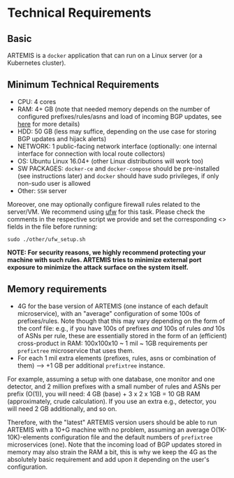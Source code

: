 # Technical Requirements

## Basic

ARTEMIS is a `docker` application that can run on a Linux server (or a Kubernetes cluster).

## Minimum Technical Requirements

* CPU: 4 cores
* RAM: 4+ GB (note that needed memory depends on the number of configured prefixes/rules/asns and load of incoming BGP updates, see [here](https://bgpartemis.readthedocs.io/en/latest/overview/#memory-requirements) for more details)
* HDD: 50 GB (less may suffice, depending on the use case for storing BGP updates and hijack alerts)
* NETWORK: 1 public-facing network interface (optionally: one internal interface for connection with local route collectors)
* OS: Ubuntu Linux 16.04+ (other Linux distributions will work too)
* SW PACKAGES: `docker-ce` and `docker-compose` should be pre-installed (see instructions later) and `docker` should have sudo privileges, if only non-sudo user is allowed
* Other: `SSH` server

Moreover, one may optionally configure firewall rules related to the server/VM.
We recommend using [ufw](https://www.digitalocean.com/community/tutorials/how-to-set-up-a-firewall-with-ufw-on-ubuntu-16-04)
for this task. Please check the comments in the respective script we provide and
set the corresponding <> fields in the file before running:
```
sudo ./other/ufw_setup.sh
```
**NOTE: For security reasons, we highly recommend protecting your machine with such rules. ARTEMIS tries to minimize external port exposure to minimize the attack surface on the system itself.**

## Memory requirements

* 4G for the base version of ARTEMIS (one instance of each default microservice),
with an "average" configuration of some 100s of prefixes/rules.
Note though that this may vary depending on the form of the conf file:
e.g., if you have 100s of prefixes *and* 100s of rules *and* 10s of ASNs per rule,
these are essentially stored in the form of an (efficient) cross-product in RAM:
100x100x10 ~ 1 mil ~ 1GB requirements per `prefixtree` microservice that uses them.
* For each 1 mil extra elements (prefixes, rules, asns or combination of them) --> +1 GB per additional `prefixtree` instance.

For example, assuming a setup with one database, one monitor and one detector, and 2 million prefixes with a small
number of rules and ASNs per prefix (O(1)), you will need: 4 GB (base) + 3 x 2 x 1GB = 10 GB RAM (approximately, crude calculation). If you use an extra e.g., detector, you will need 2 GB additionally, and so on.

Therefore, with the "latest" ARTEMIS version users should be able to run ARTEMIS with a 10+G machine with no problem,
assuming an average O(1K-10K)-elements configuration file and the default numbers of `prefixtree` microservices
(one). Note that the incoming load of BGP updates stored in memory may also strain the RAM a bit, this is why we keep
the 4G as the absolutely basic requirement and add upon it depending on the user's configuration.
